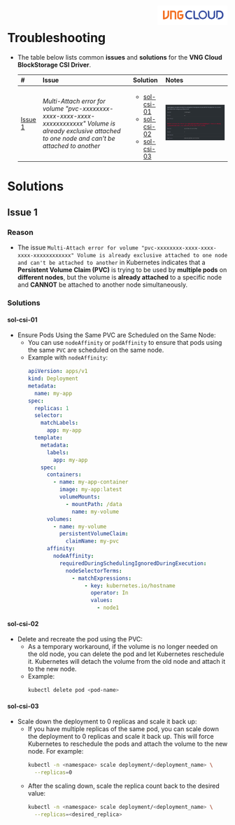 <div style="float: right;"><img src="../../../images/01.png" width="160px" /></div><br>

# Troubleshooting

- The table below lists common **issues** and **solutions** for the **VNG Cloud BlockStorage CSI Driver**.

  | #                   | Issue                                                                                                                                                        | Solution                                                                                                        | Notes                                 |
  | ------------------- | ------------------------------------------------------------------------------------------------------------------------------------------------------------ | --------------------------------------------------------------------------------------------------------------- | ------------------------------------- |
  | [Issue 1](#issue-1) | _Multi-Attach error for volume "pvc-xxxxxxxx-xxxx-xxxx-xxxx-xxxxxxxxxxxx" Volume is already exclusive attached to one node and can't be attached to another_ | <ul><li>[sol-csi-01](#sol-csi-01)</li><li>[sol-csi-02](#sol-csi-02)</li><li>[sol-csi-03](#sol-csi-03)</li></ul> | ![](../../../images/csi/issue/01.png) |

# Solutions

## Issue 1

### Reason

- The issue `Multi-Attach error for volume "pvc-xxxxxxxx-xxxx-xxxx-xxxx-xxxxxxxxxxxx" Volume is already exclusive attached to one node and can't be attached to another` in Kubernetes indicates that a **Persistent Volume Claim (PVC)** is trying to be used by **multiple pods** on **different nodes**, but the volume is **already attached** to a specific node and **CANNOT** be attached to another node simultaneously.

### Solutions

#### sol-csi-01

- Ensure Pods Using the Same PVC are Scheduled on the Same Node:
  - You can use `nodeAffinity` or `podAffinity` to ensure that pods using the same `PVC` are scheduled on the same node.
  - Example with `nodeAffinity`:
    ```yaml
    apiVersion: apps/v1
    kind: Deployment
    metadata:
      name: my-app
    spec:
      replicas: 1
      selector:
        matchLabels:
          app: my-app
      template:
        metadata:
          labels:
            app: my-app
        spec:
          containers:
            - name: my-app-container
              image: my-app:latest
              volumeMounts:
                - mountPath: /data
                  name: my-volume
          volumes:
            - name: my-volume
              persistentVolumeClaim:
                claimName: my-pvc
          affinity:
            nodeAffinity:
              requiredDuringSchedulingIgnoredDuringExecution:
                nodeSelectorTerms:
                  - matchExpressions:
                      - key: kubernetes.io/hostname
                        operator: In
                        values:
                          - node1
    ```

#### sol-csi-02

- Delete and recreate the pod using the PVC:
  - As a temporary workaround, if the volume is no longer needed on the old node, you can delete the pod and let Kubernetes reschedule it. Kubernetes will detach the volume from the old node and attach it to the new node.
  - Example:
    ```bash
    kubectl delete pod <pod-name>
    ```

#### sol-csi-03

- Scale down the deployment to 0 replicas and scale it back up:
  - If you have multiple replicas of the same pod, you can scale down the deployment to 0 replicas and scale it back up. This will force Kubernetes to reschedule the pods and attach the volume to the new node. For example:
    ```bash
    kubectl -n <namespace> scale deployment/<deployment_name> \
      --replicas=0
    ```
  - After the scaling down, scale the replica count back to the desired value:
    ```bash
    kubectl -n <namespace> scale deployment/<deployment_name> \
      --replicas=<desired_replica>
    ```
